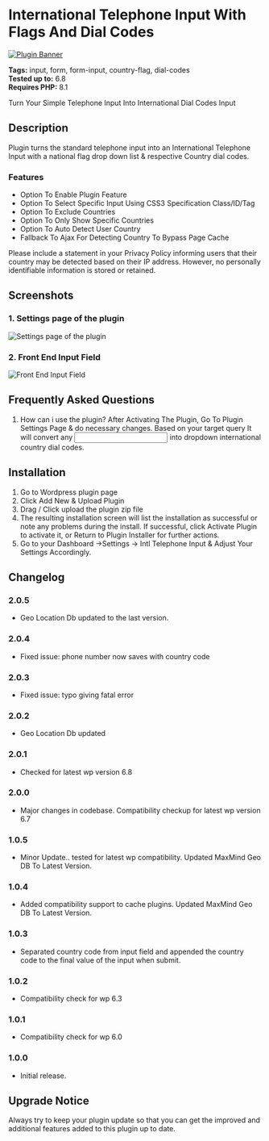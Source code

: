 # International Telephone Input With Flags And Dial Codes

[![Plugin Banner](https://ps.w.org/international-telephone-input-with-flags-and-dial-codes/assets/banner-772x250.png)](https://wordpress.org/plugins/international-telephone-input-with-flags-and-dial-codes/)

**Tags:** input, form, form-input, country-flag, dial-codes \
**Tested up to:** 6.8 \
**Requires PHP:** 8.1

Turn Your Simple Telephone Input Into International Dial Codes Input

## Description

Plugin turns the standard telephone input into an International Telephone Input with a national flag drop down list & respective Country dial codes.

### Features

- Option To Enable Plugin Feature
- Option To Select Specific Input Using CSS3 Specification Class/ID/Tag
- Option To Exclude Countries
- Option To Only Show Specific Countries
- Option To Auto Detect User Country
- Fallback To Ajax For Detecting Country To Bypass Page Cache

Please include a statement in your Privacy Policy informing users that their country may be detected based on their IP address. However, no personally identifiable information is stored or retained.

## Screenshots

### 1. Settings page of the plugin

![Settings page of the plugin](https://ps.w.org/international-telephone-input-with-flags-and-dial-codes/assets/screenshot-1.png)

### 2. Front End Input Field

![Front End Input Field](https://ps.w.org/international-telephone-input-with-flags-and-dial-codes/assets/screenshot-2.png)

## Frequently Asked Questions

1. How can i use the plugin?
After Activating The Plugin, Go To Plugin Settings Page & do necessary changes. Based on your target query It will convert any <input type="tel" name=""> into dropdown international country dial codes.

## Installation

1. Go to Wordpress plugin page
2. Click Add New & Upload Plugin
3. Drag / Click upload the plugin zip file
4. The resulting installation screen will list the installation as successful or note any problems during the install.
If successful, click Activate Plugin to activate it, or Return to Plugin Installer for further actions.
3. Go to your Dashboard ->Settings -> Intl Telephone Input & Adjust Your Settings Accordingly.

## Changelog

### 2.0.5
- Geo Location Db updated to the last version.

### 2.0.4
- Fixed issue: phone number now saves with country code

### 2.0.3
- Fixed issue: typo giving fatal error

### 2.0.2
- Geo Location Db updated

### 2.0.1
- Checked for latest wp version 6.8

### 2.0.0
- Major changes in codebase. Compatibility checkup for latest wp version 6.7

### 1.0.5
- Minor Update.. tested for latest wp compatibility. Updated MaxMind Geo DB To Latest Version.

### 1.0.4
- Added compatibility support to cache plugins. Updated MaxMind Geo DB To Latest Version.

### 1.0.3
- Separated country code from input field and appended the country code to the final value of the input when submit.

### 1.0.2
- Compatibility check for wp 6.3

### 1.0.1
- Compatibility check for wp 6.0

### 1.0.0
- Initial release.

## Upgrade Notice

Always try to keep your plugin update so that you can get the improved and additional features added to this plugin up to date.